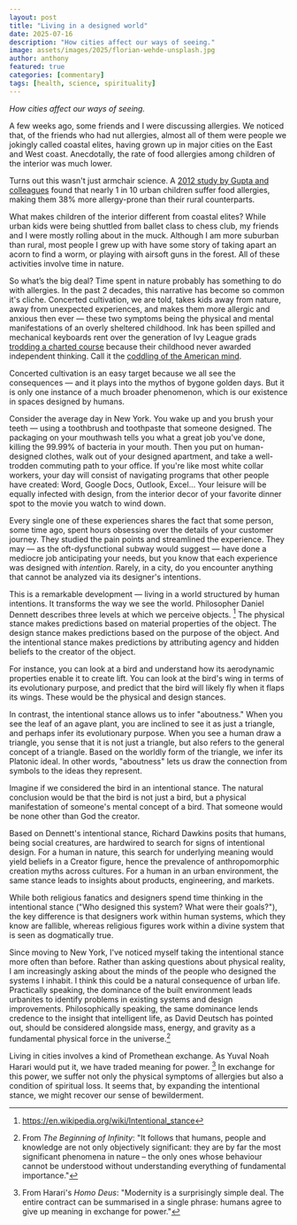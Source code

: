 ```yaml
---
layout: post
title: "Living in a designed world"
date: 2025-07-16
description: "How cities affect our ways of seeing."
image: assets/images/2025/florian-wehde-unsplash.jpg
author: anthony
featured: true
categories: [commentary]
tags: [health, science, spirituality]
---
```


*How cities affect our ways of seeing.*

A few weeks ago, some friends and I were discussing allergies. We noticed that, of the friends who had nut allergies, almost all of them were people we jokingly called coastal elites, having grown up in major cities on the East and West coast. Anecdotally, the rate of food allergies among children of the interior was much lower. 

Turns out this wasn't just armchair science. A [2012 study by Gupta and colleagues](https://pubmed.ncbi.nlm.nih.gov/22605786/) found that nearly 1 in 10 urban children suffer food allergies, making them 38% more allergy-prone than their rural counterparts.

What makes children of the interior different from coastal elites? While urban kids were being shuttled from ballet class to chess club, my friends and I were mostly rolling about in the muck. Although I am more suburban than rural, most people I grew up with have some story of taking apart an acorn to find a worm, or playing with airsoft guns in the forest. All of these activities involve time in nature. 

So what’s the big deal? Time spent in nature probably has something to do with allergies. In the past 2 decades, this narrative has become so common it's cliche. Concerted cultivation, we are told, takes kids away from nature, away from unexpected experiences, and makes them more allergic and anxious then ever — these two symptoms being the physical and mental manifestations of an overly sheltered childhood. Ink has been spilled and mechanical keyboards rent over the generation of Ivy League grads [trodding a charted course](https://billderesiewicz.com/books/excellent-sheep/) because their childhood never awarded independent thinking. Call it the [coddling of the American mind](https://www.thecoddling.com/).  

Concerted cultivation is an easy target because we all see the consequences — and it plays into the mythos of bygone golden days. But it is only one instance of a much broader phenomenon, which is our existence in spaces designed by humans.  

Consider the average day in New York. You wake up and you brush your teeth — using a toothbrush and toothpaste that someone designed. The packaging on your mouthwash tells you what a great job you've done, killing the 99.99% of bacteria in your mouth. Then you put on human-designed clothes, walk out of your designed apartment, and take a well-trodden commuting path to your office. If you're like most white collar workers, your day will consist of navigating programs that other people have created: Word, Google Docs, Outlook, Excel... Your leisure will be equally infected with design, from the interior decor of your favorite dinner spot to the movie you watch to wind down. 

Every single one of these experiences shares the fact that some person, some time ago, spent hours obsessing over the details of your customer journey. They studied the pain points and streamlined the experience. They may — as the oft-dysfunctional subway would suggest — have done a mediocre job anticipating your needs, but you know that each experience was designed with *intention*. Rarely, in a city, do you encounter anything that cannot be analyzed via its designer's intentions. 

This is a remarkable development — living in a world structured by human intentions. It transforms the way we see the world. Philosopher Daniel Dennett describes three levels at which we perceive objects. [^1] The physical stance makes predictions based on material properties of the object. The design stance makes predictions based on the purpose of the object. And the intentional stance makes predictions by attributing agency and hidden beliefs to the creator of the object. 

For instance, you can look at a bird and understand how its aerodynamic properties enable it to create lift. You can look at the bird's wing in terms of its evolutionary purpose, and predict that the bird will likely fly when it flaps its wings. These would be the physical and design stances.

In contrast, the intentional stance allows us to infer "aboutness." When you see the leaf of an agave plant, you are inclined to see it as just a triangle, and perhaps infer its evolutionary purpose. When you see a human draw a triangle, you sense that it is not just a triangle, but also refers to the general concept of a triangle. Based on the worldly form of the triangle, we infer its Platonic ideal. In other words, "aboutness" lets us draw the connection from symbols to the ideas they represent. 

Imagine if we considered the bird in an intentional stance. The natural conclusion would be that the bird is not just a bird, but a physical manifestation of someone's mental concept of a bird. That someone would be none other than God the creator.

Based on Dennett's intentional stance, Richard Dawkins posits that humans, being social creatures, are hardwired to search for signs of intentional design. For a human in nature, this search for underlying meaning would yield beliefs in a Creator figure, hence the prevalence of anthropomorphic creation myths across cultures. For a human in an urban environment, the same stance leads to insights about products, engineering, and markets.

While both religious fanatics and designers spend time thinking in the intentional stance ("Who designed this system? What were their goals?"), the key difference is that designers work within human systems, which they know are fallible, whereas religious figures work within a divine system that is seen as dogmatically true. 

Since moving to New York, I've noticed myself taking the intentional stance more often than before. Rather than asking questions about physical reality, I am increasingly asking about the minds of the people who designed the systems I inhabit. I think this could be a natural consequence of urban life. Practically speaking, the dominance of the built environment leads urbanites to identify problems in existing systems and design improvements. Philosophically speaking, the same dominance lends credence to the insight that intelligent life, as David Deutsch has pointed out, should be considered alongside mass, energy, and gravity as a fundamental physical force in the universe.[^3]

Living in cities involves a kind of Promethean exchange. As Yuval Noah Harari would put it, we have traded meaning for power. [^2] In exchange for this power, we suffer not only the physical symptoms of allergies but also a condition of spiritual loss. It seems that, by expanding the intentional stance, we might recover our sense of bewilderment.

[^1]: https://en.wikipedia.org/wiki/Intentional_stance

[^2]: From Harari's *Homo Deus*: "Modernity is a surprisingly simple deal. The entire contract can be summarised in a single phrase: humans agree to give up meaning in exchange for power."

[^3]: From *The Beginning of Infinity*: "It follows that humans, people and knowledge are not only objectively significant: they are by far the most significant phenomena in nature – the only ones whose behaviour cannot be understood without understanding everything of fundamental importance."
